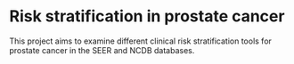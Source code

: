 
# Risk stratification in prostate cancer

This project aims to examine different clinical risk stratification
tools for prostate cancer in the SEER and NCDB databases.
